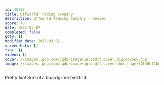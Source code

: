 ```yaml
---
id: 10637
title: Offworld Trading Company
description: Offworld Trading Company - Review
score: 70
date: 2021-05-07
completed: false
goty: []
modified_date: 2023-03-01
screenshots: []
tags: []
videos: []
cover: //images.igdb.com/igdb/image/upload/t_cover_big/co256k.jpg
image: //images.igdb.com/igdb/image/upload/t_screenshot_huge/f2lv0hf1bhxwvw96lrkn.jpg
---
```

Pretty fun! Sort of a boardgame feel to it.